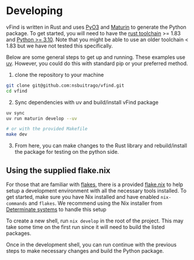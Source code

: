 # Developing

vFind is written in Rust and uses [PyO3](https://pyo3.rs/v0.21.1/) and
[Maturin](https://github.com/PyO3/maturin) to generate the Python package. To
get started, you will need to have the [rust
toolchain](https://www.rust-lang.org/tools/install) >= 1.83 and [Python >=
3.10](https://www.python.org/downloads/). Note that you might be able to use an
older toolchain < 1.83 but we have not tested this specifically.

Below are some general steps to get up and running. These examples
use [uv](https://github.com/astral-sh/uv). However, you could do this with
standard pip or your preferred method.

1. clone the repository to your machine

```bash
git clone git@github.com:nsbuitrago/vfind.git
cd vfind
```

2. Sync dependencies with uv and build/install vFind package

```bash
uv sync
uv run maturin develop --uv

# or with the provided Makefile
make dev
```

3. From here, you can make changes to the Rust library and rebuild/install
the package for testing on the python side.

## Using the supplied flake.nix

For those that are familiar with [flakes](https://wiki.nixos.org/wiki/Flakes),
there is a provided [flake.nix](/flake.nix) to help setup a development
environment with all the necessary tools installed. To get started, make sure
you have Nix installed and have enabled `nix-commands` and `flakes`. We
recommend using the Nix installer from [Determinate
systems](https://determinate.systems/nix-installer/) to handle this setup

To create a new shell, run `nix develop` in the root of the project. This may
take some time on the first run since it will need to build the listed packages.

Once in the development shell, you can run continue with the previous steps to
make necessary changes and build the Python package.
